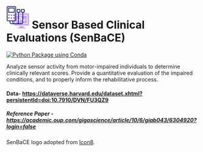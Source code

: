 # <img src= "doc/electromyography.png" height="60"></img> Sensor Based Clinical Evaluations (SenBaCE)
[![Python Package using Conda](https://github.com/hanbincho/clinical-sensor-scoring/actions/workflows/python-package-conda.yml/badge.svg)](https://github.com/hanbincho/clinical-sensor-scoring/actions/workflows/python-package-conda.yml)

Analyze sensor activity from motor-impaired individuals to determine clinically relevant scores. Provide a quantitative evaluation of the impaired conditions, and to properly inform the rehabilitative process. 

#### Data- https://dataverse.harvard.edu/dataset.xhtml?persistentId=doi:10.7910/DVN/FU3QZ9
##### Reference Paper - https://academic.oup.com/gigascience/article/10/6/giab043/6304920?login=false

SenBaCE logo adopted from [Icon8](https://icons8.com/icons/set/Electromyograph).

